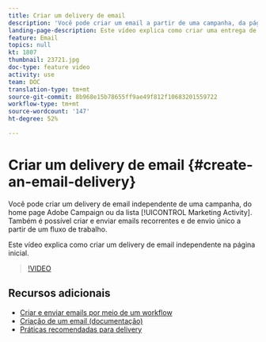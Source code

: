 ```yaml
---
title: Criar um delivery de email
description: 'Você pode criar um email a partir de uma campanha, da página inicial do Adobe Campaign ou na lista de atividades de marketing. Também é possível criar emails recorrentes e de envio único a partir de um fluxo de trabalho. Este vídeo explica como criar uma entrega de email a partir da página inicial. '
landing-page-description: Este vídeo explica como criar uma entrega de email a partir da página inicial.
feature: Email
topics: null
kt: 1807
thumbnail: 23721.jpg
doc-type: feature video
activity: use
team: DOC
translation-type: tm+mt
source-git-commit: 8b968e15b78655ff9ae49f812f10683201559722
workflow-type: tm+mt
source-wordcount: '147'
ht-degree: 52%

---
```



# Criar um delivery de email {#create-an-email-delivery}

Você pode criar um delivery de email independente de uma campanha, do home page Adobe Campaign ou da lista [!UICONTROL Marketing Activity]. Também é possível criar e enviar emails recorrentes e de envio único a partir de um fluxo de trabalho.

Este vídeo explica como criar um delivery de email independente na página inicial.

>[!VIDEO](https://video.tv.adobe.com/v/23721?quality=12)

## Recursos adicionais

* [Criar e enviar emails por meio de um workflow](/help/communication-channels/email/create-and-send-emails-via-workflow.md)
* [Criação de um email (documentação)](https://docs.adobe.com/content/help/en/campaign-standard/using/communication-channels/email-messages/creating-an-email.html)
* [Práticas recomendadas para delivery](https://helpx.adobe.com/br/campaign/kb/delivery-best-practices.html)
